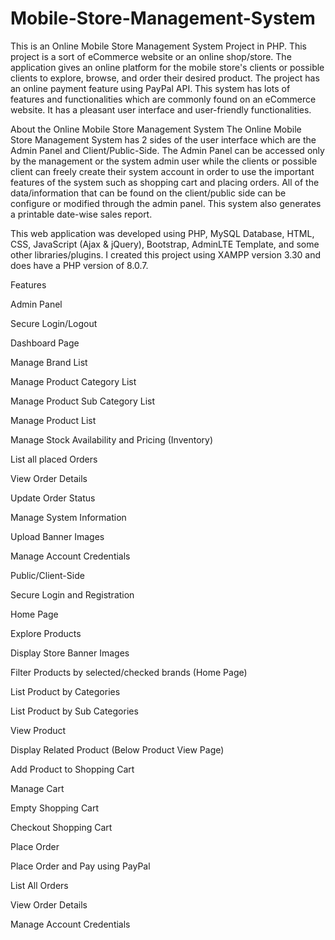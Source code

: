 # Mobile-Store-Management-System
This is an Online Mobile Store Management System Project in PHP. This project is a sort of eCommerce website or an online shop/store. The application gives an online platform for the mobile store's clients or possible clients to explore, browse, and order their desired product. The project has an online payment feature using PayPal API. This system has lots of features and functionalities which are commonly found on an eCommerce website. It has a pleasant user interface and user-friendly functionalities.

About the Online Mobile Store Management System
The Online Mobile Store Management System has 2 sides of the user interface which are the Admin Panel and Client/Public-Side. The Admin Panel can be accessed only by the management or the system admin user while the clients or possible client can freely create their system account in order to use the important features of the system such as shopping cart and placing orders. All of the data/information that can be found on the client/public side can be configure or modified through the admin panel. This system also generates a printable date-wise sales report.

This web application was developed using PHP, MySQL Database, HTML, CSS, JavaScript (Ajax & jQuery), Bootstrap, AdminLTE Template, and some other libraries/plugins. I created this project using XAMPP version 3.30 and does have a PHP version of 8.0.7.

Features

Admin Panel

Secure Login/Logout

Dashboard Page

Manage Brand List

Manage Product Category List

Manage Product Sub Category List

Manage Product List

Manage Stock Availability and Pricing (Inventory)

List all placed Orders

View Order Details

Update Order Status

Manage System Information

Upload Banner Images

Manage Account Credentials

Public/Client-Side

Secure Login and Registration

Home Page

Explore Products

Display Store Banner Images

Filter Products by selected/checked brands (Home Page)

List Product by Categories

List Product by Sub Categories

View Product

Display Related Product (Below Product View Page)

Add Product to Shopping Cart

Manage Cart

Empty Shopping Cart

Checkout Shopping Cart

Place Order

Place Order and Pay using PayPal

List All Orders

View Order Details

Manage Account Credentials
